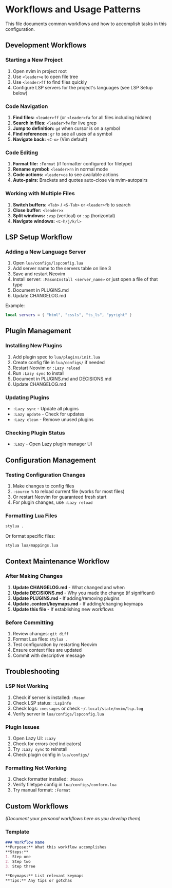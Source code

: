 # Workflows and Usage Patterns

This file documents common workflows and how to accomplish tasks in this configuration.

## Development Workflows

### Starting a New Project
1. Open nvim in project root
2. Use `<leader>e` to open file tree
3. Use `<leader>ff` to find files quickly
4. Configure LSP servers for the project's languages (see LSP Setup below)

### Code Navigation
1. **Find files:** `<leader>ff` (or `<leader>fa` for all files including hidden)
2. **Search in files:** `<leader>fw` for live grep
3. **Jump to definition:** `gd` when cursor is on a symbol
4. **Find references:** `gr` to see all uses of a symbol
5. **Navigate back:** `<C-o>` (Vim default)

### Code Editing
1. **Format file:** `:Format` (if formatter configured for filetype)
2. **Rename symbol:** `<leader>rn` in normal mode
3. **Code actions:** `<leader>ca` to see available actions
4. **Auto-pairs:** Brackets and quotes auto-close via nvim-autopairs

### Working with Multiple Files
1. **Switch buffers:** `<Tab>` / `<S-Tab>` or `<leader>fb` to search
2. **Close buffer:** `<leader>x`
3. **Split windows:** `:vsp` (vertical) or `:sp` (horizontal)
4. **Navigate windows:** `<C-h/j/k/l>`

## LSP Setup Workflow

### Adding a New Language Server
1. Open `lua/configs/lspconfig.lua`
2. Add server name to the servers table on line 3
3. Save and restart Neovim
4. Install server: `:MasonInstall <server_name>` or just open a file of that type
5. Document in PLUGINS.md
6. Update CHANGELOG.md

Example:
```lua
local servers = { "html", "cssls", "ts_ls", "pyright" }
```

## Plugin Management

### Installing New Plugins
1. Add plugin spec to `lua/plugins/init.lua`
2. Create config file in `lua/configs/` if needed
3. Restart Neovim or `:Lazy reload`
4. Run `:Lazy sync` to install
5. Document in PLUGINS.md and DECISIONS.md
6. Update CHANGELOG.md

### Updating Plugins
- `:Lazy sync` - Update all plugins
- `:Lazy update` - Check for updates
- `:Lazy clean` - Remove unused plugins

### Checking Plugin Status
- `:Lazy` - Open Lazy plugin manager UI

## Configuration Management

### Testing Configuration Changes
1. Make changes to config files
2. `:source %` to reload current file (works for most files)
3. Or restart Neovim for guaranteed fresh start
4. For plugin changes, use `:Lazy reload`

### Formatting Lua Files
```bash
stylua .
```

Or format specific files:
```bash
stylua lua/mappings.lua
```

## Context Maintenance Workflow

### After Making Changes
1. **Update CHANGELOG.md** - What changed and when
2. **Update DECISIONS.md** - Why you made the change (if significant)
3. **Update PLUGINS.md** - If adding/removing plugins
4. **Update .context/keymaps.md** - If adding/changing keymaps
5. **Update this file** - If establishing new workflows

### Before Committing
1. Review changes: `git diff`
2. Format Lua files: `stylua .`
3. Test configuration by restarting Neovim
4. Ensure context files are updated
5. Commit with descriptive message

## Troubleshooting

### LSP Not Working
1. Check if server is installed: `:Mason`
2. Check LSP status: `:LspInfo`
3. Check logs: `:messages` or check `~/.local/state/nvim/lsp.log`
4. Verify server in `lua/configs/lspconfig.lua`

### Plugin Issues
1. Open Lazy UI: `:Lazy`
2. Check for errors (red indicators)
3. Try `:Lazy sync` to reinstall
4. Check plugin config in `lua/configs/`

### Formatting Not Working
1. Check formatter installed: `:Mason`
2. Verify filetype config in `lua/configs/conform.lua`
3. Try manual format: `:Format`

## Custom Workflows

_(Document your personal workflows here as you develop them)_

### Template
```markdown
### Workflow Name
**Purpose:** What this workflow accomplishes
**Steps:**
1. Step one
2. Step two
3. Step three

**Keymaps:** List relevant keymaps
**Tips:** Any tips or gotchas
```
